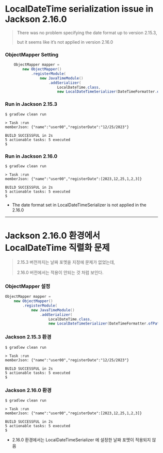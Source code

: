 # LocalDateTime serialization issue in Jackson 2.16.0

> There was no problem specifying the date format up to version 2.15.3, 
>
> but it seems like it’s not applied in version 2.16.0



### ObjectMapper Setting

```java
    ObjectMapper mapper =
        new ObjectMapper()
            .registerModule(
                new JavaTimeModule()
                    .addSerializer(
                        LocalDateTime.class,
                        new LocalDateTimeSerializer(DateTimeFormatter.ofPattern("MM/dd/yyyy"))));
```



### Run in Jackson 2.15.3 

```
$ gradlew clean run

> Task :run
memberJson: {"name":"user00","registerDate":"12/25/2023"}

BUILD SUCCESSFUL in 2s
5 actionable tasks: 5 executed
$ 
```



### Run in Jackson 2.16.0 

```
$ gradlew clean run

> Task :run
memberJson: {"name":"user00","registerDate":[2023,12,25,1,2,3]}

BUILD SUCCESSFUL in 2s
5 actionable tasks: 5 executed
$ 
```



* The date format set in LocalDateTimeSerializer is not applied in the 2.16.0







---

# Jackson 2.16.0 환경에서 LocalDateTime 직렬화 문제

> 2.15.3 버전까지는 날짜 포멧을 지정에 문제가 없었는데,
>
> 2.16.0 버전에서는 적용이 안되는 것 처럼 보인다.



### ObjectMapper 설정

```java
ObjectMapper mapper =
    new ObjectMapper()
        .registerModule(
            new JavaTimeModule()
                .addSerializer(
                    LocalDateTime.class,
                    new LocalDateTimeSerializer(DateTimeFormatter.ofPattern("MM/dd/yyyy"))));
```



### Jackson 2.15.3 환경

```
$ gradlew clean run

> Task :run
memberJson: {"name":"user00","registerDate":"12/25/2023"}

BUILD SUCCESSFUL in 2s
5 actionable tasks: 5 executed
$ 
```



### Jackson 2.16.0 환경

```
$ gradlew clean run

> Task :run
memberJson: {"name":"user00","registerDate":[2023,12,25,1,2,3]}

BUILD SUCCESSFUL in 2s
5 actionable tasks: 5 executed
$ 
```

* 2.16.0 환경에서는 LocalDateTimeSerializer 에 설정한 날짜 포멧이 적용되지 않음

